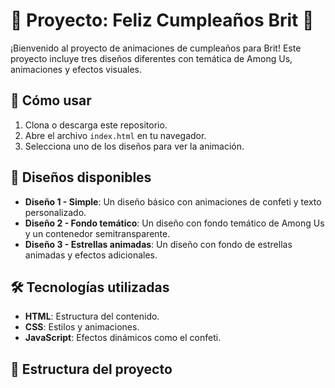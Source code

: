 # 🎉 Proyecto: Feliz Cumpleaños Brit 🎂

¡Bienvenido al proyecto de animaciones de cumpleaños para Brit! Este proyecto incluye tres diseños diferentes con temática de Among Us, animaciones y efectos visuales.

## 🚀 Cómo usar

1. Clona o descarga este repositorio.
2. Abre el archivo `index.html` en tu navegador.
3. Selecciona uno de los diseños para ver la animación.

## 🎨 Diseños disponibles

- **Diseño 1 - Simple**: Un diseño básico con animaciones de confeti y texto personalizado.
- **Diseño 2 - Fondo temático**: Un diseño con fondo temático de Among Us y un contenedor semitransparente.
- **Diseño 3 - Estrellas animadas**: Un diseño con fondo de estrellas animadas y efectos adicionales.

## 🛠️ Tecnologías utilizadas

- **HTML**: Estructura del contenido.
- **CSS**: Estilos y animaciones.
- **JavaScript**: Efectos dinámicos como el confeti.

## 📂 Estructura del proyecto
